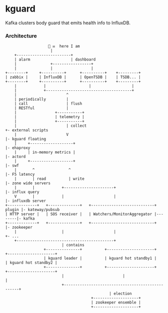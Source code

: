 # kguard

Kafka clusters body guard that emits health info to InfluxDB.

### Architecture

    
                       👥 ✉  here I am
                        |              
        +------------------------+
        | alarm                  | dashboard
        |               +-----------------+
        |               |                 |
    +--------+     +----------+      +----------+    +---------+
    | zabbix |     | InfluxDB |      | OpenTSDB |    | TSDB... |
    +--------+     +----------+      +----------+    +---------+
        |            |                   |                  |
        |            +--------------------------------------+
        |                      ^
        | periodically         |
        | call                 | flush
        | RESTful              |
        |                 +-----------+
        |                 | telemetry |
        |                 +-----------+
        |                      | collect                                       +- external scripts
        |                      V                                               |- kguard floating
        |     +-------------------+                                            |- ehaproxy
        |     | in-memory metrics |                                            |- actord
        |     +-------------------+                                            |- swf
        |       ^               ^                                              |- F5 latency
        |       | read          | write                                        |- zone wide servers
        |       |            +----------------------+                          |- influx query
        V       |            |                      |                          |- influxdb server
    +-------------+   +--------------+   +----------------------------+ plugin |- kateway/pubsub
    | HTTP server |   | SOS receiver |   | Watchers/MonitorAggregator |--------|- kafka
    +-------------+   +--------------+   +----------------------------+        |- zookeeper 
        |                    |                      |                          +- ...
        +-------------------------------------------+
                             | contains
                     +---------------+          +---------------------+     +---------------------+
                     | kguard leader |          | kguard hot standby1 |     | kguard hot standby2 | 
                     +---------------+          +---------------------+     +---------------------+
                             |                          |                       |
                             +--------------------------------------------------+
                                                  | election
                                          +--------------------+
                                          | zookeeper ensemble |
                                          +--------------------+

